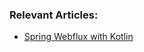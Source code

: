 ### Relevant Articles:
- [Spring Webflux with Kotlin](https://www.baeldung.com/spring-webflux-kotlin)
